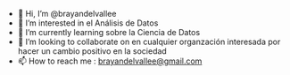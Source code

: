 - 👋 Hi, I’m @brayandelvallee
- 👀 I’m interested in  el Análisis de Datos
- 🌱 I’m currently learning  sobre la Ciencia de Datos
- 💞️ I’m looking to collaborate on  en cualquier organzación interesada por hacer un cambio positivo en la sociedad
- 📫 How to reach me : brayandelvallee@gmail.com

<!---
brayandelvallee/brayandelvallee is a ✨ special ✨ repository because its `README.md` (this file) appears on your GitHub profile.
You can click the Preview link to take a look at your changes.
--->
